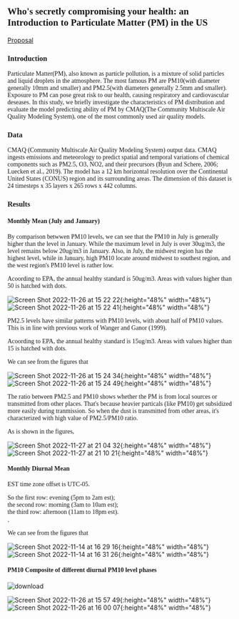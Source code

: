 

## <font face="Times New Roman" >  Who's secretly compromising your health: an Introduction to Particulate Matter (PM) in the US </font>

[Proposal](https://shueze.github.io/CLIM680-project/proposal)   

### **<font face="Times New Roman" >  Introduction </font>**  

<font face="Times New Roman" >  
Particulate Matter(PM), also known as particle pollution, is a mixture of solid particles and liquid droplets in the atmosphere. The most famous PM are PM10(with diameter generally 10mm and smaller) and PM2.5(with diameters generally 2.5mm and smaller). Exposure to PM can pose great risk to our health, causing respiratory and cardiovascular deseases. In this study, we briefly investigate the characteristics of PM distribution and evaluate the model predicting ability of PM by CMAQ(The Community Multiscale Air Quality Modeling System), one of the most commonly used air quality models. 
</font>  

### **<font face="Times New Roman" >  Data </font>**  

<font face="Times New Roman" >  
CMAQ (Community Multiscale Air Quality Modeling System) output data. CMAQ ingests emissions and meteorology to predict spatial and temporal variations of chemical components such as PM2.5, O3, NO2, and their precursors (Byun and Schere, 2006; Luecken et al., 2019). The model has a 12 km horizontal resolution over the Continental United States (CONUS) region and its surrounding areas. The dimension of this dataset is 24 timesteps x 35 layers x 265 rows x 442 columns.  
</font>

### **<font face="Times New Roman" >  Results  </font>**  

#### <font face="Times New Roman" >  Monthly Mean (July and January) </font>  

<font face="Times New Roman" > 
By comparison betwwen PM10 levels, we can see that the PM10 in July is generally higher than the level in January. While the maximum level in July is over 30ug/m3, the level remains below 20ug/m3 in January. Also, in July, the midwest region has the highest level, while in January, high PM10 locate around midwest to southest region, and the west region's PM10 level is rather low.  
  
Acoording to EPA, the annual healthy standard is 50ug/m3. Areas with values higher than 50 is hatched with dots.
</font>  

![Screen Shot 2022-11-26 at 15 22 22](https://user-images.githubusercontent.com/49365141/204107710-fdac5f4a-4aad-4c52-930f-06ee9b57898f.png){:height="48%" width="48%"}
![Screen Shot 2022-11-26 at 15 22 41](https://user-images.githubusercontent.com/49365141/204107713-da3b3bec-3947-47ff-8335-380d49cbb112.png){:height="48%" width="48%"}

<font face="Times New Roman" > 
PM2.5 levels have similar patterns with PM10 levels, with about half of PM10 values. This is in line with previous work of Wanger and Ganor (1999).  

Acoording to EPA, the annual healthy standard is 15ug/m3. Areas with values higher than 15 is hatched with dots.
</font>  

<font face="Times New Roman" > 
We can see from the figures that
</font>  

![Screen Shot 2022-11-26 at 15 24 34](https://user-images.githubusercontent.com/49365141/204107779-333bdc82-dcf6-4bae-9ba4-dad6091dd3d4.png){:height="48%" width="48%"}
![Screen Shot 2022-11-26 at 15 24 49](https://user-images.githubusercontent.com/49365141/204107780-76c523f2-1fe2-4003-9b6a-b79646910f07.png){:height="48%" width="48%"}  

<font face="Times New Roman" > 
The ratio between PM2.5 and PM10 shows whether the PM is from local sources or transmitted from other places. That's because heavier particals (like PM10) get subsidized more easily during tranmission. So when the dust is transmitted from other areas, it's characterized with high value of PM2.5/PM10 ratio.  
  
As is shown in the figures, 
</font>  






![Screen Shot 2022-11-27 at 21 04 32](https://user-images.githubusercontent.com/49365141/204176997-06a49def-68e8-42e3-a10d-d9b42e22c284.png){:height="48%" width="48%"}
![Screen Shot 2022-11-27 at 21 10 21](https://user-images.githubusercontent.com/49365141/204178459-0d2b2606-73a6-42e4-b32c-df9d1d4e05e6.png){:height="48%" width="48%"}





#### <font face="Times New Roman" >  Monthly Diurnal Mean  </font>

<font face="Times New Roman" > 
EST time zone offset is UTC-05.   

So the first row: evening (5pm to 2am est);   
the second row: morning   (3am to 10am est);   
the third row: afternoon  (11am to 18pm est).   
</font>. 
  
<font face="Times New Roman" > 
We can see from the figures that
</font>  


![Screen Shot 2022-11-14 at 16 29 16](https://user-images.githubusercontent.com/49365141/201769533-1c47b1dd-18d0-4998-9eca-8289ae314da7.png){:height="48%" width="48%"}
![Screen Shot 2022-11-14 at 16 31 26](https://user-images.githubusercontent.com/49365141/201769987-50c6377c-0cfc-4636-b3b5-c85f55cd8fb0.png){:height="48%" width="48%"}



















#### <font face="Times New Roman" >  PM10 Composite of different diurnal PM10 level phases  </font>  

![download](https://user-images.githubusercontent.com/49365141/204108887-9515b442-7be5-43e8-aaac-fc0e7246a335.png)


![Screen Shot 2022-11-26 at 15 57 49](https://user-images.githubusercontent.com/49365141/204108900-2e3e4612-876e-4027-bb29-9ca710cf0c14.png){:height="48%" width="48%"}
![Screen Shot 2022-11-26 at 16 00 07](https://user-images.githubusercontent.com/49365141/204108904-7860fcaf-1a1b-438e-a913-fcffba2c2675.png){:height="48%" width="48%"}


